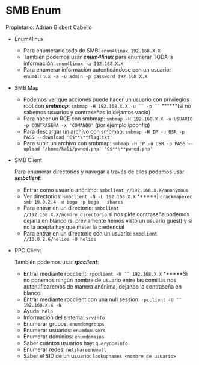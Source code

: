 # SMB Enum

Propietario: Adrian Gisbert Cabello

- Enum4linux
    - Para enumerarlo todo de SMB: `enum4linux 192.168.X.X`
    - También podemos usar ***enum4linux*** para enumerar TODA la información: `enum4linux -a 192.168.X.X`
    - Para enumerar información autenticándose con un usuario: `enum4linux -a -u admin -p password 192.168.X.X`
- SMB Map
    - Podemos ver que acciones puede hacer un usuario con privilegios root con ***smbmap***:		`smbmap -H 192.168.X.X -u ¨¨ -p ¨¨` ******(si no sabemos usuarios y contraseñas lo dejamos vacío)
    - Para hacer un RCE con smbmap: `smbmap -H 192.168.X.X -u USUARIO -p CONTRASEÑA -x 'COMANDO'` (por ejemplo ipconfig)
    - Para descargar un archivo con smbmap: `smbmap -H IP -u USR -p PASS --download 'C$**\**flag.txt'`
    - Para subir un archivo con smbmap: `smbmap -H IP -u USR -p PASS --upload '/home/kali/pwned.php' 'C$**\**pwned.php'`
- SMB Client
    
    Para enumerar directorios y navegar a través de ellos podemos usar ***smbclient***:
    
    - Entrar como usuario anónimo: `smbclient //192.168.X.X/anonymous`
    - Ver directorios: `smbclient -N -L 192.168.X.X` ******| `crackmapexec smb 10.0.2.4 -u bogo -p bogo --shares`
    - Para entrar en un directorio: `smbclient //192.168.X.X/nombre_directorio` si nos pide contraseña podemos dejarla en blanco (si previamente hemos visto un usuario guest) y si no la acepta hay que meter la credencial
    - Para entrar en un directorio con un usuario: `smbclient //10.0.2.6/helios -U helios`
    
- RPC Client
    
    También podemos usar ***rpcclient***:
    
    - Entrar mediante rpcclient: `rpcclient -U ¨¨ 192.168.X.X` ******Si no ponemos ningún nombre de usuario entre las comillas nos autentificaremos de manera anónima, dejando la contraseña en blanco.
    - Entrar mediante rpcclient con una null session: `rpcclient -U ¨¨ 192.168.X.X -N`
    - Ayuda: `help`
    - Información del sistema: `srvinfo`
    - Enumerar grupos: `enumdomgroups`
    - Enumerar usuarios: `enumdomusers`
    - Enumerar dominios: `enumdomains`
    - Saber cuántos usuarios hay: `querydominfo`
    - Enumerar redes: `netshareenumall`
    - Saber el SID de un usuario: `lookupnames <nombre de usuario>`